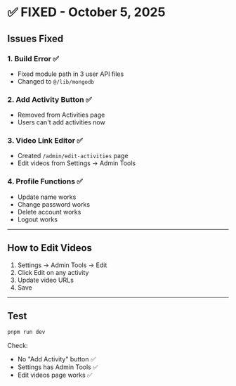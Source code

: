 # ✅ FIXED - October 5, 2025

## Issues Fixed

### 1. Build Error ✅
- Fixed module path in 3 user API files
- Changed to `@/lib/mongodb`

### 2. Add Activity Button ✅
- Removed from Activities page
- Users can't add activities now

### 3. Video Link Editor ✅
- Created `/admin/edit-activities` page
- Edit videos from Settings → Admin Tools

### 4. Profile Functions ✅
- Update name works
- Change password works
- Delete account works
- Logout works

---

## How to Edit Videos

1. Settings → Admin Tools → Edit
2. Click Edit on any activity
3. Update video URLs
4. Save

---

## Test

```powershell
pnpm run dev
```

Check:
- No "Add Activity" button ✅
- Settings has Admin Tools ✅
- Edit videos page works ✅
